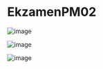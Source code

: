 # EkzamenPM02
![image](https://user-images.githubusercontent.com/90038776/154038567-05fc5f49-3cc6-420d-9b0d-75925473ea4e.png)

![image](https://user-images.githubusercontent.com/90038776/154040086-950720ab-c387-4a5c-95d5-689117c6dcd5.png)

![image](https://user-images.githubusercontent.com/90038776/154042064-19177739-60a7-486d-9427-15a48a9f0d22.png)

